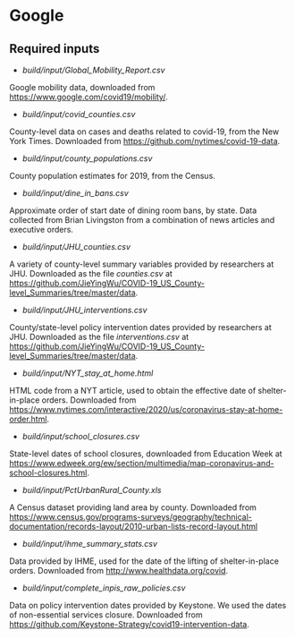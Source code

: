 # Google

## Required inputs

* *build/input/Global_Mobility_Report.csv*

Google mobility data, downloaded from <https://www.google.com/covid19/mobility/>.

* *build/input/covid_counties.csv*

County-level data on cases and deaths related to covid-19, from the New York Times. Downloaded from <https://github.com/nytimes/covid-19-data>.

* *build/input/county_populations.csv*

County population estimates for 2019, from the Census.

* *build/input/dine_in_bans.csv*

Approximate order of start date of dining room bans, by state. Data collected from Brian Livingston from a combination of news articles and executive orders.

* *build/input/JHU_counties.csv*

A variety of county-level summary variables provided by researchers at JHU.
Downloaded as the file *counties.csv* at <https://github.com/JieYingWu/COVID-19_US_County-level_Summaries/tree/master/data>.

* *build/input/JHU_interventions.csv*

County/state-level policy intervention dates provided by researchers at JHU.
Downloaded as the file *interventions.csv* at <https://github.com/JieYingWu/COVID-19_US_County-level_Summaries/tree/master/data>.

* *build/input/NYT_stay_at_home.html*

HTML code from a NYT article, used to obtain the effective date of shelter-in-place orders. Downloaded from <https://www.nytimes.com/interactive/2020/us/coronavirus-stay-at-home-order.html>.

* *build/input/school_closures.csv*

State-level dates of school closures, downloaded from Education Week at <https://www.edweek.org/ew/section/multimedia/map-coronavirus-and-school-closures.html>.

* *build/input/PctUrbanRural_County.xls*

A Census dataset providing land area by county. Downloaded from <https://www.census.gov/programs-surveys/geography/technical-documentation/records-layout/2010-urban-lists-record-layout.html>

* *build/input/ihme_summary_stats.csv*

Data provided by IHME, used for the date of the lifting of shelter-in-place orders. Downloaded from <http://www.healthdata.org/covid>.

* *build/input/complete_inpis_raw_policies.csv*

Data on policy intervention dates provided by Keystone. We used the dates of non-essential services closure. Downloaded from <https://github.com/Keystone-Strategy/covid19-intervention-data>.